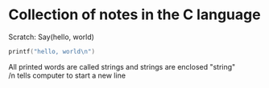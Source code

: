 # Collection of notes in the C language

Scratch:     Say(hello, world)

```C
printf("hello, world\n")
```

All printed words are called strings and strings are enclosed "string" <br>
/n tells computer to start a new line
